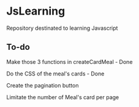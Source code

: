 # JsLearning
Repository destinated to learning Javascript

## To-do
Make those 3 functions in createCardMeal - Done

Do the CSS of the meal's cards - Done

Create the pagination button

Limitate the number of Meal's card per page
